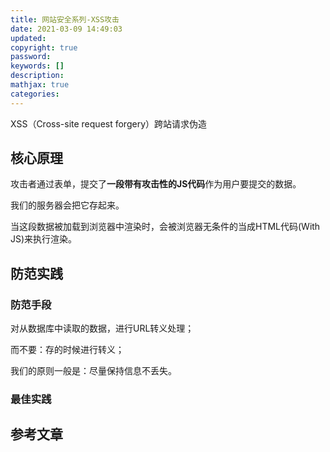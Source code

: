```yaml
---
title: 网站安全系列-XSS攻击
date: 2021-03-09 14:49:03
updated:
copyright: true
password:
keywords: []
description: 
mathjax: true
categories:
---
```


XSS（Cross-site request forgery）跨站请求伪造

## 核心原理

攻击者通过表单，提交了**一段带有攻击性的JS代码**作为用户要提交的数据。

我们的服务器会把它存起来。

当这段数据被加载到浏览器中渲染时，会被浏览器无条件的当成HTML代码(With JS)来执行渲染。

## 防范实践

### 防范手段

对从数据库中读取的数据，进行URL转义处理；

而不要：存的时候进行转义；

我们的原则一般是：尽量保持信息不丢失。

### 最佳实践


## 参考文章
